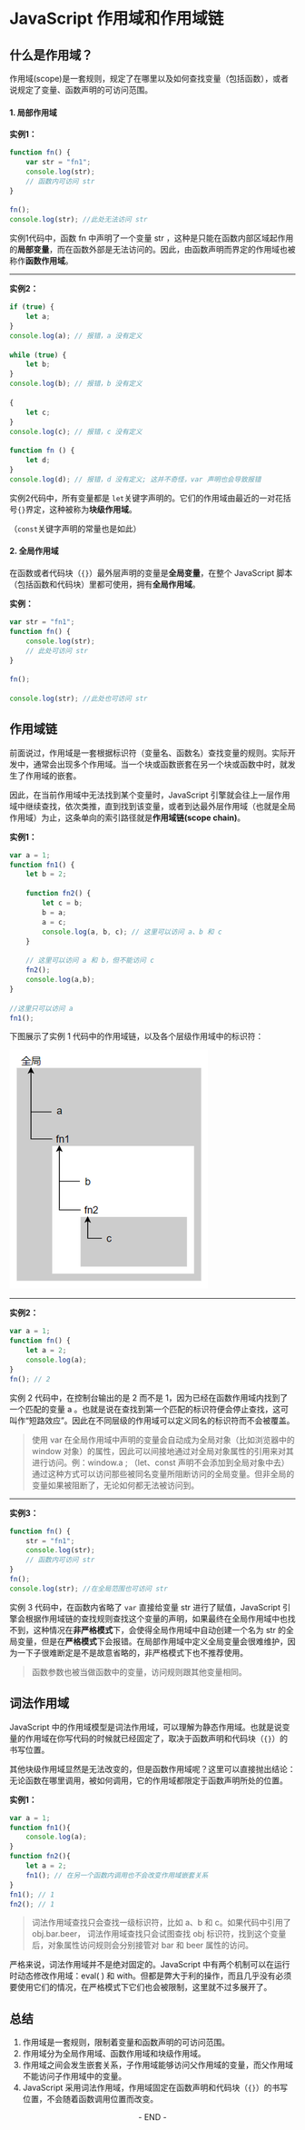 # JavaScript 作用域和作用域链



## 什么是作用域？

作用域(scope)是一套规则，规定了在哪里以及如何查找变量（包括函数），或者说规定了变量、函数声明的可访问范围。

#### 1. 局部作用域

**实例1：**

```javascript
function fn() {
    var str = "fn1";
    console.log(str);
    // 函数内可访问 str
}

fn();
console.log(str); //此处无法访问 str
```

实例1代码中，函数 fn 中声明了一个变量 str ，这种是只能在函数内部区域起作用的**局部变量**，而在函数外部是无法访问的。因此，由函数声明而界定的作用域也被称作**函数作用域**。

------

**实例2：**

```javascript
if (true) {
    let a;
}
console.log(a); // 报错，a 没有定义

while (true) {
    let b;
}
console.log(b); // 报错，b 没有定义

{
    let c;
}
console.log(c); // 报错，c 没有定义

function fn () {
    let d;
}
console.log(d); // 报错，d 没有定义; 这并不奇怪，var 声明也会导致报错
```

实例2代码中，所有变量都是 `let`关键字声明的。它们的作用域由最近的一对花括号`{}`界定，这种被称为**块级作用域**。

（`const`关键字声明的常量也是如此）

#### 2. 全局作用域

在函数或者代码块（`{}`）最外层声明的变量是**全局变量**，在整个 JavaScript 脚本（包括函数和代码块）里都可使用，拥有**全局作用域**。

**实例：**

```javascript
var str = "fn1";
function fn() {
    console.log(str);
    // 此处可访问 str
}

fn();

console.log(str); //此处也可访问 str
```



## 作用域链

前面说过，作用域是一套根据标识符（变量名、函数名）查找变量的规则。实际开发中，通常会出现多个作用域。当一个块或函数嵌套在另一个块或函数中时，就发生了作用域的嵌套。

因此，在当前作用域中无法找到某个变量时，JavaScript 引擎就会往上一层作用域中继续查找，依次类推，直到找到该变量，或者到达最外层作用域（也就是全局作用域）为止，这条单向的索引路径就是**作用域链(scope chain)**。

**实例1：**

```javascript
var a = 1;
function fn1() {
	let b = 2;
    
	function fn2() {
		let c = b;
        b = a;
        a = c;
		console.log(a, b, c); // 这里可以访问 a、b 和 c 
	}
	
    // 这里可以访问 a 和 b，但不能访问 c
	fn2();
	console.log(a,b);
}

//这里只可以访问 a
fn1();
```

下图展示了实例 1 代码中的作用域链，以及各个层级作用域中的标识符：

![](./img/1.png)

-----

**实例2：**

```javascript
var a = 1;
function fn() {
    let a = 2;
    console.log(a);
}
fn(); // 2
```

实例 2 代码中，在控制台输出的是 2 而不是 1，因为已经在函数作用域内找到了一个匹配的变量 a 。也就是说在查找到第一个匹配的标识符便会停止查找，这可叫作“短路效应”。因此在不同层级的作用域可以定义同名的标识符而不会被覆盖。

> 使用 var 在全局作用域中声明的变量会自动成为全局对象（比如浏览器中的 window 对象）的属性，因此可以间接地通过对全局对象属性的引用来对其进行访问。例：window.a ;
> （let、const 声明不会添加到全局对象中去）
> 通过这种方式可以访问那些被同名变量所阻断访问的全局变量。但非全局的变量如果被阻断了，无论如何都无法被访问到。

-----

**实例3：**

```javascript
function fn() {
    str = "fn1";
    console.log(str);
    // 函数内可访问 str 
}
fn();
console.log(str); //在全局范围也可访问 str
```

实例 3 代码中，在函数内省略了 `var` 直接给变量 str 进行了赋值，JavaScript 引擎会根据作用域链的查找规则查找这个变量的声明，如果最终在全局作用域中也找不到，这种情况在**非严格模式**下，会使得全局作用域中自动创建一个名为 str 的全局变量，但是在**严格模式**下会报错。在局部作用域中定义全局变量会很难维护，因为一下子很难断定是不是故意省略的，非严格模式下也不推荐使用。



> 函数参数也被当做函数中的变量，访问规则跟其他变量相同。

## 词法作用域

JavaScript 中的作用域模型是词法作用域，可以理解为静态作用域。也就是说变量的作用域在你写代码的时候就已经固定了，取决于函数声明和代码块（`{}`）的书写位置。

其他块级作用域显然是无法改变的，但是函数作用域呢？这里可以直接抛出结论：无论函数在哪里调用，被如何调用，它的作用域都限定于函数声明所处的位置。

**实例1：**

```javascript
var a = 1;
function fn1(){
    console.log(a);  
}
function fn2(){
    let a = 2;
   	fn1(); // 在另一个函数内调用也不会改变作用域嵌套关系
}
fn1(); // 1
fn2(); // 1
```



> 词法作用域查找只会查找一级标识符，比如 a、b 和 c。如果代码中引用了obj.bar.beer， 词法作用域查找只会试图查找 obj 标识符，找到这个变量后，对象属性访问规则会分别接管对 bar 和 beer 属性的访问。

严格来说，词法作用域并不是绝对固定的。JavaScript 中有两个机制可以在运行时动态修改作用域：eval( ) 和 with。但都是弊大于利的操作，而且几乎没有必须要使用它们的情况，在严格模式下它们也会被限制，这里就不过多展开了。



## 总结

1. 作用域是一套规则，限制着变量和函数声明的可访问范围。
2. 作用域分为全局作用域、函数作用域和块级作用域。
3. 作用域之间会发生嵌套关系，子作用域能够访问父作用域的变量，而父作用域不能访问子作用域中的变量。
4. JavaScript 采用词法作用域，作用域固定在函数声明和代码块（`{}`）的书写位置，不会随着函数调用位置而改变。



<center>- END -</center>

